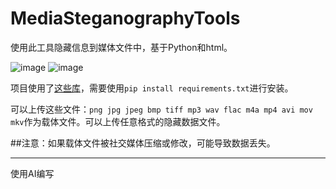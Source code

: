 # MediaSteganographyTools
使用此工具隐藏信息到媒体文件中，基于Python和html。

![image](https://github.com/user-attachments/assets/5b156b28-9052-4e64-98b3-7e3113d55f5c)
![image](https://github.com/user-attachments/assets/93abb4fb-823d-4cac-9056-af98f42a2c92)

项目使用了[这些库](https://github.com/liang-work/MediaSteganographyTools/blob/main/requirements.txt)，需要使用`pip install requirements.txt`进行安装。

可以上传这些文件：`png jpg jpeg bmp tiff mp3 wav flac m4a mp4 avi mov mkv`作为载体文件。可以上传任意格式的隐藏数据文件。

##注意：如果载体文件被社交媒体压缩或修改，可能导致数据丢失。

----------------------------------

使用AI编写
